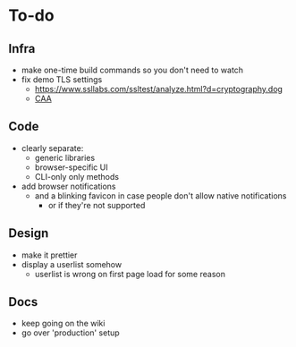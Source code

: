 # To-do

## Infra

* make one-time build commands so you don't need to watch
* fix demo TLS settings
  * https://www.ssllabs.com/ssltest/analyze.html?d=cryptography.dog
  * [CAA](https://support.dnsimple.com/articles/caa-record/)

## Code

* clearly separate:
  * generic libraries
  * browser-specific UI
  * CLI-only only methods
* add browser notifications
  * and a blinking favicon in case people don't allow native notifications
    * or if they're not supported

## Design

* make it prettier
* display a userlist somehow
  * userlist is wrong on first page load for some reason


## Docs

* keep going on the wiki
* go over 'production' setup

